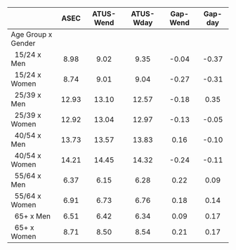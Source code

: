 
|                      |         ASEC |    ATUS-Wend |    ATUS-Wday |     Gap-Wend |      Gap-day |
| -------------------- | :----------: | :----------: | :----------: | :----------: | :----------: |
| Age Group x Gender   |              |              |              |              |              |
| &nbsp;&nbsp;15/24 x Men |         8.98 |         9.02 |         9.35 |        -0.04 |        -0.37 |
| &nbsp;&nbsp;15/24 x Women |         8.74 |         9.01 |         9.04 |        -0.27 |        -0.31 |
| &nbsp;&nbsp;25/39 x Men |        12.93 |        13.10 |        12.57 |        -0.18 |         0.35 |
| &nbsp;&nbsp;25/39 x Women |        12.92 |        13.04 |        12.97 |        -0.13 |        -0.05 |
| &nbsp;&nbsp;40/54 x Men |        13.73 |        13.57 |        13.83 |         0.16 |        -0.10 |
| &nbsp;&nbsp;40/54 x Women |        14.21 |        14.45 |        14.32 |        -0.24 |        -0.11 |
| &nbsp;&nbsp;55/64 x Men |         6.37 |         6.15 |         6.28 |         0.22 |         0.09 |
| &nbsp;&nbsp;55/64 x Women |         6.91 |         6.73 |         6.76 |         0.18 |         0.14 |
| &nbsp;&nbsp;65+ x Men |         6.51 |         6.42 |         6.34 |         0.09 |         0.17 |
| &nbsp;&nbsp;65+ x Women |         8.71 |         8.50 |         8.54 |         0.21 |         0.17 |

